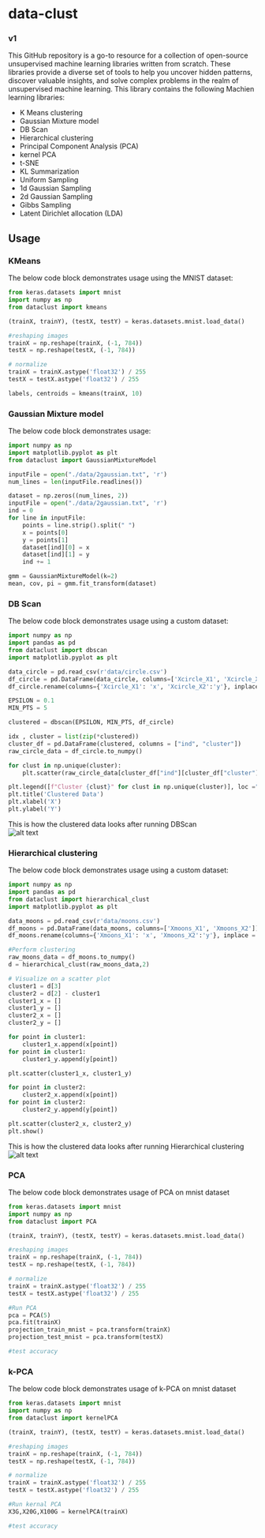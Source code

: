 # data-clust
### v1

This GitHub repository is a go-to resource for a collection of open-source unsupervised machine learning libraries written from scratch. These libraries provide a diverse set of tools to help you uncover hidden patterns, discover valuable insights, and solve complex problems in the realm of unsupervised machine learning. This library contains the following Machien learning libraries:
- K Means clustering
- Gaussian Mixture model
- DB Scan
- Hierarchical clustering
- Principal Component Analysis (PCA)
- kernel PCA
- t-SNE
- KL Summarization
- Uniform Sampling
- 1d Gaussian Sampling
- 2d Gaussian Sampling
- Gibbs Sampling
- Latent Dirichlet allocation (LDA)

## Usage

### KMeans

The below code block demonstrates usage using the MNIST dataset:

```python
from keras.datasets import mnist
import numpy as np
from dataclust import kmeans

(trainX, trainY), (testX, testY) = keras.datasets.mnist.load_data()

#reshaping images
trainX = np.reshape(trainX, (-1, 784))
testX = np.reshape(testX, (-1, 784))

# normalize
trainX = trainX.astype('float32') / 255
testX = testX.astype('float32') / 255

labels, centroids = kmeans(trainX, 10)
```

### Gaussian Mixture model

The below code block demonstrates usage:
```python
import numpy as np
import matplotlib.pyplot as plt
from dataclust import GaussianMixtureModel

inputFile = open("./data/2gaussian.txt", 'r')
num_lines = len(inputFile.readlines())

dataset = np.zeros((num_lines, 2))
inputFile = open("./data/2gaussian.txt", 'r')
ind = 0
for line in inputFile:
    points = line.strip().split(" ")
    x = points[0]
    y = points[1]
    dataset[ind][0] = x
    dataset[ind][1] = y
    ind += 1

gmm = GaussianMixtureModel(k=2)
mean, cov, pi = gmm.fit_transform(dataset)
```

### DB Scan
The below code block demonstrates usage using a custom dataset:
```python
import numpy as np
import pandas as pd
from dataclust import dbscan
import matplotlib.pyplot as plt

data_circle = pd.read_csv(r'data/circle.csv')
df_circle = pd.DataFrame(data_circle, columns=['Xcircle_X1', 'Xcircle_X2'])
df_circle.rename(columns={'Xcircle_X1': 'x', 'Xcircle_X2':'y'}, inplace = True)

EPSILON = 0.1
MIN_PTS = 5

clustered = dbscan(EPSILON, MIN_PTS, df_circle)

idx , cluster = list(zip(*clustered))
cluster_df = pd.DataFrame(clustered, columns = ["ind", "cluster"])
raw_circle_data = df_circle.to_numpy()

for clust in np.unique(cluster):
    plt.scatter(raw_circle_data[cluster_df["ind"][cluster_df["cluster"] == clust].values, 0], raw_circle_data[cluster_df["ind"][cluster_df["cluster"] == clust].values, 1], s=10, label=f"Cluster{clust}")

plt.legend([f"Cluster {clust}" for clust in np.unique(cluster)], loc ="lower right")
plt.title('Clustered Data')
plt.xlabel('X')
plt.ylabel('Y')
```
This is how the clustered data looks after running DBScan \
![alt text](./res/dbscan-circles.png)

### Hierarchical clustering
The below code block demonstrates usage using a custom dataset:
```python
import numpy as np
import pandas as pd
from dataclust import hierarchical_clust
import matplotlib.pyplot as plt

data_moons = pd.read_csv(r'data/moons.csv')
df_moons = pd.DataFrame(data_moons, columns=['Xmoons_X1', 'Xmoons_X2'])
df_moons.rename(columns={'Xmoons_X1': 'x', 'Xmoons_X2':'y'}, inplace = True)

#Perform clustering
raw_moons_data = df_moons.to_numpy()
d = hierarchical_clust(raw_moons_data,2)

# Visualize on a scatter plot
cluster1 = d[3]
cluster2 = d[2] - cluster1
cluster1_x = []
cluster1_y = []
cluster2_x = []
cluster2_y = []

for point in cluster1:
    cluster1_x.append(x[point])
for point in cluster1:
    cluster1_y.append(y[point])

plt.scatter(cluster1_x, cluster1_y)

for point in cluster2:
    cluster2_x.append(x[point])
for point in cluster2:
    cluster2_y.append(y[point])

plt.scatter(cluster2_x, cluster2_y)
plt.show()
```
This is how the clustered data looks after running Hierarchical clustering \
![alt text](./res/hc-moon.png) 



### PCA
The below code block demonstrates usage of PCA on mnist dataset
```python
from keras.datasets import mnist
import numpy as np
from dataclust import PCA

(trainX, trainY), (testX, testY) = keras.datasets.mnist.load_data()

#reshaping images
trainX = np.reshape(trainX, (-1, 784))
testX = np.reshape(testX, (-1, 784))

# normalize
trainX = trainX.astype('float32') / 255
testX = testX.astype('float32') / 255

#Run PCA
pca = PCA(5)
pca.fit(trainX)
projection_train_mnist = pca.transform(trainX)
projection_test_mnist = pca.transform(testX)

#test accuracy

```



### k-PCA
The below code block demonstrates usage of k-PCA on mnist dataset
```python
from keras.datasets import mnist
import numpy as np
from dataclust import kernelPCA

(trainX, trainY), (testX, testY) = keras.datasets.mnist.load_data()

#reshaping images
trainX = np.reshape(trainX, (-1, 784))
testX = np.reshape(testX, (-1, 784))

# normalize
trainX = trainX.astype('float32') / 255
testX = testX.astype('float32') / 255

#Run kernal PCA
X3G,X20G,X100G = kernelPCA(trainX)

#test accuracy

```